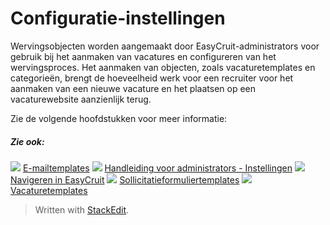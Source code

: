 # Configuratie-instellingen

Wervingsobjecten worden aangemaakt door EasyCruit-administrators voor gebruik bij het aanmaken van vacatures en configureren van het wervingsproces. Het aanmaken van objecten, zoals vacaturetemplates en categorieën, brengt de hoeveelheid werk voor een recruiter voor het aanmaken van een nieuwe vacature en het plaatsen op een vacaturewebsite aanzienlijk terug.

Zie de volgende hoofdstukken voor meer informatie:

##### Zie ook:

![](../Resources/Images/icon-document-link.png)  [E-mailtemplates](response_emails.htm)
![](../Resources/Images/icon-document-link.png)  [Handleiding voor administrators - Instellingen](guide_for_administrators_settings.htm)
![](../Resources/Images/icon-document-link.png)  [Navigeren in EasyCruit](navigation_in_easycruit.htm)
![](../Resources/Images/icon-document-link.png)  [Sollicitatieformuliertemplates](application_templates.htm)
![](../Resources/Images/icon-document-link.png)  [Vacaturetemplates](vacancy_templates.htm)


> Written with [StackEdit](https://stackedit.io/).
<!--stackedit_data:
eyJoaXN0b3J5IjpbLTI4Mjg2ODI5NF19
-->